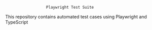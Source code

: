                       Playwright Test Suite

This repository contains automated test cases using Playwright and TypeScript

